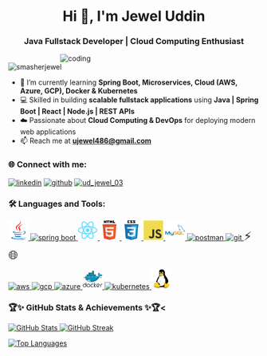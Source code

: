 <h1 align="center">Hi 👋, I'm Jewel Uddin</h1>
<h3 align="center">Java Fullstack Developer | Cloud Computing Enthusiast</h3>
<img align="right" alt="coding" width="400" src="https://user-images.githubusercontent.com/55389276/140866485-8fb1c876-9a8f-4d6a-98dc-08c4981eaf70.gif">

<p align="left"> <img src="https://komarev.com/ghpvc/?username=smasherjewel&label=Profile%20views&color=0e75b6&style=flat" alt="smasherjewel" /> </p>

- 🌱 I’m currently learning **Spring Boot, Microservices, Cloud (AWS, Azure, GCP), Docker & Kubernetes**
- 💻 Skilled in building **scalable fullstack applications** using **Java | Spring Boot | React | Node.js | REST APIs**
- ☁️ Passionate about **Cloud Computing & DevOps** for deploying modern web applications
- 📫 Reach me at **ujewel486@gmail.com**

<h3 align="left">🌐 Connect with me:</h3>
<p align="left">
<a href="https://www.linkedin.com/in/contactjewel" target="blank"><img align="center" src="https://raw.githubusercontent.com/rahuldkjain/github-profile-readme-generator/master/src/images/icons/Social/linked-in-alt.svg" alt="linkedin" height="30" width="40" /></a>
<a href="https://github.com/SmasherJewel" target="blank"><img align="center" src="https://raw.githubusercontent.com/rahuldkjain/github-profile-readme-generator/master/src/images/icons/Social/github.svg" alt="github" height="30" width="40" /></a>
<a href="https://instagram.com/ud_jewel_03" target="blank"><img align="center" src="https://raw.githubusercontent.com/rahuldkjain/github-profile-readme-generator/master/src/images/icons/Social/instagram.svg" alt="ud_jewel_03" height="30" width="40" /></a>
</p>

<h3 align="left">🛠️ Languages and Tools:</h3>
<p align="left">
  <!-- Java Fullstack -->
  <a href="https://www.java.com" target="_blank"> <img src="https://raw.githubusercontent.com/devicons/devicon/master/icons/java/java-original.svg" alt="java" width="40" height="40"/> </a>
  <a href="https://spring.io/" target="_blank"> <img src="https://www.vectorlogo.zone/logos/springio/springio-icon.svg" alt="spring boot" width="40" height="40"/> </a>
  <a href="https://reactjs.org/" target="_blank"> <img src="https://raw.githubusercontent.com/devicons/devicon/master/icons/react/react-original.svg" alt="react" width="40" height="40"/> </a>
  <a href="https://www.w3.org/html/" target="_blank"> <img src="https://raw.githubusercontent.com/devicons/devicon/master/icons/html5/html5-original-wordmark.svg" alt="html5" width="40" height="40"/> </a>
  <a href="https://www.w3.org/Style/CSS/" target="_blank"> <img src="https://raw.githubusercontent.com/devicons/devicon/master/icons/css3/css3-original-wordmark.svg" alt="css3" width="40" height="40"/> </a>
  <a href="https://developer.mozilla.org/en-US/docs/Web/JavaScript" target="_blank"> <img src="https://raw.githubusercontent.com/devicons/devicon/master/icons/javascript/javascript-original.svg" alt="javascript" width="40" height="40"/> </a>
  <a href="https://www.mysql.com/" target="_blank"> <img src="https://raw.githubusercontent.com/devicons/devicon/master/icons/mysql/mysql-original-wordmark.svg" alt="mysql" width="40" height="40"/> </a>
  <a href="https://www.postman.com/" target="_blank"> <img src="https://www.vectorlogo.zone/logos/getpostman/getpostman-icon.svg" alt="postman" width="40" height="40"/> </a>
  <a href="https://git-scm.com/" target="_blank"> <img src="https://www.vectorlogo.zone/logos/git-scm/git-scm-icon.svg" alt="git" width="40" height="40"/> </a>
  <span title="Agile" style="font-size: 24px;">⚡</span>
  <span title="WebSocket" style="font-size: 24px;">🌐</span>

  <!-- Cloud & DevOps -->
  <a href="https://aws.amazon.com/" target="_blank"> <img src="https://www.vectorlogo.zone/logos/amazon_aws/amazon_aws-icon.svg" alt="aws" width="40" height="40"/> </a>
  <a href="https://cloud.google.com/" target="_blank"> <img src="https://www.vectorlogo.zone/logos/google_cloud/google_cloud-icon.svg" alt="gcp" width="40" height="40"/> </a>
  <a href="https://azure.microsoft.com/" target="_blank"> <img src="https://www.vectorlogo.zone/logos/microsoft_azure/microsoft_azure-icon.svg" alt="azure" width="40" height="40"/> </a>
  <a href="https://www.docker.com/" target="_blank"> <img src="https://raw.githubusercontent.com/devicons/devicon/master/icons/docker/docker-original-wordmark.svg" alt="docker" width="40" height="40"/> </a>
  <a href="https://kubernetes.io/" target="_blank"> <img src="https://www.vectorlogo.zone/logos/kubernetes/kubernetes-icon.svg" alt="kubernetes" width="40" height="40"/> </a>
  <a href="https://www.linux.org/" target="_blank"> <img src="https://raw.githubusercontent.com/devicons/devicon/master/icons/linux/linux-original.svg" alt="linux" width="40" height="40"/> </a>
</p>

<h3 align="left">🏆✨ GitHub Stats & Achievements ✨🏆<</h3>

<p align="left">
  <a href="https://github.com/SmasherJewel">
    <img src="https://github-readme-stats.vercel.app/api?username=SmasherJewel&show_icons=true&theme=dark&count_private=true&include_all_commits=true&hide_rank=false&card_width=500" alt="GitHub Stats" />
  </a>
  <a href="https://github.com/SmasherJewel">
    <img src="https://github-readme-streak-stats.herokuapp.com/?user=SmasherJewel&theme=dark" alt="GitHub Streak" />
  </a>
</p>

<p align="left">
  <a href="https://github.com/SmasherJewel">
    <img src="https://github-readme-stats.vercel.app/api/top-langs/?username=SmasherJewel&layout=compact&theme=dark" alt="Top Languages" />
  </a>
</p>
